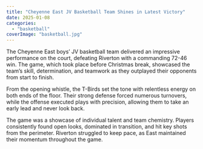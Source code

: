 ```yaml
---
title: "Cheyenne East JV Basketball Team Shines in Latest Victory"
date: 2025-01-08
categories: 
  - "basketball"
coverImage: "basketball.jpg"
---
```


The Cheyenne East boys’ JV basketball team delivered an impressive performance on the court, defeating Riverton with a commanding 72-46 win. The game, which took place before Christmas break, showcased the team’s skill, determination, and teamwork as they outplayed their opponents from start to finish.

From the opening whistle, the T-Birds set the tone with relentless energy on both ends of the floor. Their strong defense forced numerous turnovers, while the offense executed plays with precision, allowing them to take an early lead and never look back.

The game was a showcase of individual talent and team chemistry. Players consistently found open looks, dominated in transition, and hit key shots from the perimeter. Riverton struggled to keep pace, as East maintained their momentum throughout the game.
